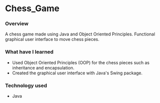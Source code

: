 # Chess_Game

### Overview
A chess game made using Java and Object Oriented Principles. Functional graphical user interface to move chess pieces.

### What have I learned
* Used Object Oriented Principles (OOP) for the chess pieces such as inheritance and encapsulation.
* Created the graphical user interface with Java's Swing package. 

### Technology used
* Java
